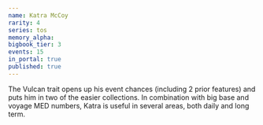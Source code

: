 ```yaml
---
name: Katra McCoy
rarity: 4
series: tos
memory_alpha:
bigbook_tier: 3
events: 15
in_portal: true
published: true
---
```


The Vulcan trait opens up his event chances (including 2 prior features) and puts him in two of the easier collections. In combination with big base and voyage MED numbers, Katra is useful in several areas, both daily and long term.
